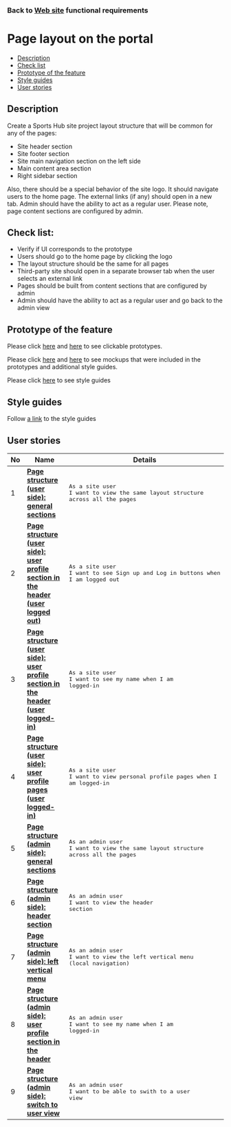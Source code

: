 ### Back to [Web site](../../#web-site) functional requirements

# Page layout on the portal

- [Description](#description)
- [Check list](#check-list)
- [Prototype of the feature](#prototype-of-the-feature)
- [Style guides](#style-guides)
- [User stories](#user-stories)

## Description

Create a Sports Hub site project layout structure that will be common for any of the pages:
  - Site header section
  - Site footer section
  - Site main navigation section on the left side
  - Main content area section
  - Right sidebar section

Also, there should be a special behavior of the site logo. It should navigate users to the home page. The external links (if any) should open in a new tab. Admin should have the ability to act as a regular user.
Please note, page content sections are configured by admin.

## Check list:

  - Verify if UI corresponds to the prototype
  - Users should go to the home page by clicking the logo
  - The layout structure should be the same for all pages
  - Third-party site should open in a separate browser tab when the user selects an external link
  - Pages should be built from content sections that are configured by admin
  - Admin should have the ability to act as a regular user and go back to the admin view

## Prototype of the feature

Please click [here](https://www.figma.com/proto/JVDTph8VY9Ye7kz8BTDxhJ/1-Sport-News-General-Prototype?node-id=0%3A1586&viewport=-381%2C678%2C0.1179991066455841&scaling=min-zoom) and [here](https://www.figma.com/proto/JVDTph8VY9Ye7kz8BTDxhJ/1-Sport-News-General-Prototype?node-id=0%3A2&viewport=454%2C441%2C0.038604091852903366&scaling=min-zoom) to see clickable prototypes.

Please click [here](https://www.figma.com/file/JVDTph8VY9Ye7kz8BTDxhJ/1-Sport-News-General-Prototype?node-id=0%3A1) and [here](https://www.figma.com/file/JVDTph8VY9Ye7kz8BTDxhJ/1-Sport-News-General-Prototype?node-id=0%3A1073) to see mockups that were included in the prototypes and additional style guides.

Please click [here](https://www.figma.com/proto/0zkkf5WC77OSpvyD6YXpFE/Style-guides?page-id=0%3A1&node-id=54%3A6358&viewport=266%2C48%2C0.54&scaling=min-zoom&starting-point-node-id=19%3A5368) to see style guides

## Style guides

Follow [a link](https://www.figma.com/proto/0zkkf5WC77OSpvyD6YXpFE/Style-guides?page-id=0%3A1&node-id=19%3A5368&viewport=266%2C48%2C0.54&scaling=min-zoom&starting-point-node-id=19%3A5368) to the style guides

## User stories

No           |      Name     |   Details
------------ | ------------- | -------------
1 |[**Page structure (user side): general sections**](/sports_hub_portal/web_application_features/project_layout/user_stories/user_side_general_page_structure)|<pre>As a site user<br>I want to view the same layout structure across all the pages</pre>
2 |[**Page structure (user side): user profile section in the header (user logged out)**](/sports_hub_portal/web_application_features/project_layout/user_stories/user_side_user_profile_section_logged_out_user)|<pre>As a site user<br>I want to see Sign up and Log in buttons when I am logged out</pre>
3 |[**Page structure (user side): user profile section in the header (user logged-in)**](/sports_hub_portal/web_application_features/project_layout/user_stories/user_side_user_profile_section_logged_in_user)|<pre>As a site user<br>I want to see my name when I am logged-in</pre>
4 |[**Page structure (user side): user profile pages (user logged-in)**](/sports_hub_portal/web_application_features/project_layout/user_stories/user_side_user_profile_empty_pages)|<pre>As a site user<br>I want to view personal profile pages when I am logged-in</pre>
5 |[**Page structure (admin side): general sections**](/sports_hub_portal/web_application_features/project_layout/user_stories/admin_side_general_page_structure)|<pre>As an admin user<br>I want to view the same layout structure across all the pages</pre>
6 |[**Page structure (admin side): header section**](/sports_hub_portal/web_application_features/project_layout/user_stories/admin_side_page_structure_header)|<pre>As an admin user<br>I want to view the header section</pre>
7 |[**Page structure (admin side): left vertical menu**](/sports_hub_portal/web_application_features/project_layout/user_stories/admin_side_left_vertical_menu)|<pre>As an admin user<br>I want to view the left vertical menu (local navigation)</pre>
8 |[**Page structure (admin side): user profile section in the header**](/sports_hub_portal/web_application_features/project_layout/user_stories/admin_side_user_profile_header_section)|<pre>As an admin user<br>I want to see my name when I am logged-in</pre>
9 |[**Page structure (admin side): switch to user view**](/sports_hub_portal/web_application_features/project_layout/user_stories/admin_side_switch_to_user_view)|<pre>As an admin user<br>I want to be able to swith to a user view</pre>
